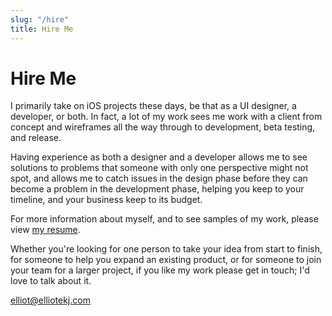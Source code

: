 ```yaml
---
slug: "/hire"
title: Hire Me
---
```


# Hire Me

I primarily take on iOS projects these days, be that as a UI designer, a developer, or both. In fact, a lot of my work sees me work with a client from concept and wireframes all the way through to development, beta testing, and release.

Having experience as both a designer and a developer allows me to see solutions to problems that someone with only one perspective might not spot, and allows me to catch issues in the design phase before they can become a problem in the development phase, helping you keep to your timeline, and your business keep to its budget.

For more information about myself, and to see samples of my work, please view [my resume](http://inthefield.co/resume).

Whether you're looking for one person to take your idea from start to finish, for someone to help you expand an existing product, or for someone to join your team for a larger project, if you like my work please get in touch; I'd love to talk about it.

[elliot@elliotekj.com](mailto:elliot@elliotekj.com)

